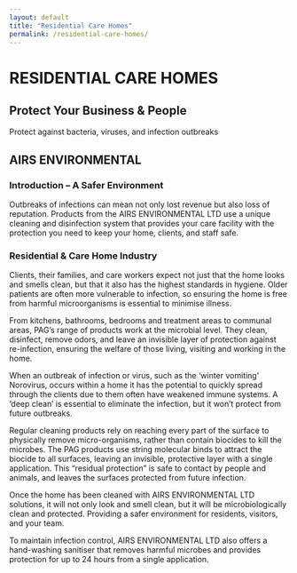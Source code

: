 ```yaml
---
layout: default
title: "Residential Care Homes"
permalink: /residential-care-homes/
---
```


# RESIDENTIAL CARE HOMES
## Protect Your Business & People
Protect against bacteria, viruses, and infection outbreaks

## AIRS ENVIRONMENTAL

### Introduction – A Safer Environment
Outbreaks of infections can mean not only lost revenue but also loss of reputation. Products from the AIRS ENVIRONMENTAL LTD use a unique cleaning and disinfection system that provides your care facility with the protection you need to keep your home, clients, and staff safe.

### Residential & Care Home Industry
Clients, their families, and care workers expect not just that the home looks and smells clean, but that it also has the highest standards in hygiene. Older patients are often more vulnerable to infection, so ensuring the home is free from harmful microorganisms is essential to minimise illness.

From kitchens, bathrooms, bedrooms and treatment areas to communal areas, PAG’s range of products work at the microbial level. They clean, disinfect, remove odors, and leave an invisible layer of protection against re-infection, ensuring the welfare of those living, visiting and working in the home.

When an outbreak of infection or virus, such as the ‘winter vomiting’ Norovirus, occurs within a home it has the potential to quickly spread through the clients due to them often have weakened immune systems. A ‘deep clean’ is essential to eliminate the infection, but it won’t protect from future outbreaks.

Regular cleaning products rely on reaching every part of the surface to physically remove micro-organisms, rather than contain biocides to kill the microbes. The PAG products use string molecular binds to attract the biocide to all surfaces, leaving an invisible, protective layer with a single application. This “residual protection” is safe to contact by people and animals, and leaves the surfaces protected from future infection.

Once the home has been cleaned with AIRS ENVIRONMENTAL LTD solutions, it will not only look and smell clean, but it will be microbiologically clean and protected. Providing a safer environment for residents, visitors, and your team.
 
To maintain infection control, AIRS ENVIRONMENTAL LTD also offers a hand-washing sanitiser that removes harmful microbes and provides protection for up to 24 hours from a single application.